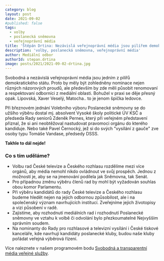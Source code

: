 ```yaml
---
category: blog
layout: post
date: 2021-09-02
#published: false
tags: 
  - volby
  - poslanecká sněmovna
  - veřejnoprávní média
title: 'Štěpán Drtina: Nezávislá veřejnoprávní média jsou pilířem demokracie!'
description: 'volby, poslanecká sněmovna, veřejnoprávní média'
author: Mediální odbor
authorId: stepan.drtina
image: posts/2021/2021-09-02-drtina.jpg
---
```


Svobodná a nezávislá veřejnoprávní média jsou jedním z pilířů demokratického státu. Proto by měly být zohledněny nominace nejen různých názorových proudů, ale především by zde měli působit renomovaní a respektovaní odborníci z mediální oblasti. Bohužel v praxi se děje přesný opak. Lipovská, Xaver Veselý, Matocha.. to je jenom špička ledovce. 

Při březnovém jednání Volebního výboru Poslanecké sněmovny se do užšího výběru dostal mj. absolvent Vysoké školy politické ÚV KSČ a předseda Rady seniorů Zdeněk Pernes, který při veřejném představení přiznal, že si ani neobtěžoval nastudovat pravomoci orgánu do kterého kandiduje. Nebo také Pavel Černocký, jež si do svých "vysílání z gauče" zve osoby typu Tomáše Vandase, předsedy DSSS.

**Takhle to dál nejde!**

### Co s tím uděláme? 
* Volbu rad České televize a Českého rozhlasu rozdělíme mezi více orgánů, aby média nemohl nikdo ovládnout ve svůj prospěch. Jednou z možností je, aby se na jmenování podílela jak Sněmovna, tak Senát. 
* Pro případnou změnu výběru členů rad by mohl být vyžadován souhlas obou komor Parlamentu.
* Při výběru kandidátů do rady České televize a Českého rozhlasu budeme hledět nejen na jejich odbornou způsobilost, ale i na  společenský význam navrhujících institucí. Zveřejníme jejich životopisy a vizi působení v radě.
* Zajistíme, aby rozhodnutí mediálních rad i rozhodnutí Poslanecké sněmovny ve vztahu k volbě či odvolání bylo přezkoumatelné Nejvyšším správním soudem.
* Na nominanty do Rady pro rozhlasové a televizní vysílání i České tiskové kanceláře, kde navrhují kandidáty poslanecké kluby, budou naše kluby pořádat veřejná výběrová řízení.

Více naleznete v našem programovém bodu [Svobodná a transparentní média veřejné služby](https://www.piratiastarostove.cz/program/svobodna-a-transparentni-media-verejne-sluzby/).

